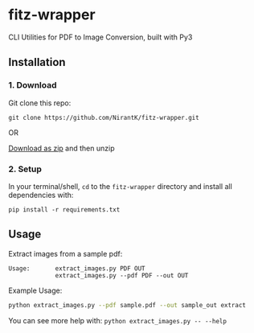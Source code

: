 # fitz-wrapper
CLI Utilities for PDF to Image Conversion, built with Py3

## Installation

### 1. Download
Git clone this repo:

`git clone https://github.com/NirantK/fitz-wrapper.git`

OR

[Download as zip](https://github.com/NirantK/fitz-wrapper/archive/master.zip) and then unzip

### 2. Setup
In your terminal/shell, `cd` to the `fitz-wrapper` directory and install all dependencies with:

`pip install -r requirements.txt`

## Usage

Extract images from a sample pdf:
```
Usage:       extract_images.py PDF OUT
             extract_images.py --pdf PDF --out OUT
```

Example Usage:

```bash
python extract_images.py --pdf sample.pdf --out sample_out extract
```

You can see more help with:
`python extract_images.py -- --help`
